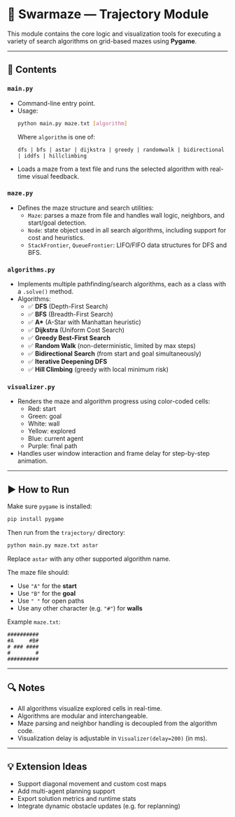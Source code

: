 # 🧠 Swarmaze — Trajectory Module

This module contains the core logic and visualization tools for executing a variety of search algorithms on grid-based mazes using **Pygame**.

---

## 📁 Contents

### `main.py`
- Command-line entry point.
- Usage:  
  ```bash
  python main.py maze.txt [algorithm]
  ```
  Where `algorithm` is one of:
  ```
  dfs | bfs | astar | dijkstra | greedy | randomwalk | bidirectional | iddfs | hillclimbing
  ```
- Loads a maze from a text file and runs the selected algorithm with real-time visual feedback.

### `maze.py`
- Defines the maze structure and search utilities:
  - `Maze`: parses a maze from file and handles wall logic, neighbors, and start/goal detection.
  - `Node`: state object used in all search algorithms, including support for cost and heuristics.
  - `StackFrontier`, `QueueFrontier`: LIFO/FIFO data structures for DFS and BFS.

### `algorithms.py`
- Implements multiple pathfinding/search algorithms, each as a class with a `.solve()` method.
- Algorithms:
  - ✅ **DFS** (Depth-First Search)
  - ✅ **BFS** (Breadth-First Search)
  - ✅ **A\*** (A-Star with Manhattan heuristic)
  - ✅ **Dijkstra** (Uniform Cost Search)
  - ✅ **Greedy Best-First Search**
  - ✅ **Random Walk** (non-deterministic, limited by max steps)
  - ✅ **Bidirectional Search** (from start and goal simultaneously)
  - ✅ **Iterative Deepening DFS**
  - ✅ **Hill Climbing** (greedy with local minimum risk)

### `visualizer.py`
- Renders the maze and algorithm progress using color-coded cells:
  - Red: start
  - Green: goal
  - White: wall
  - Yellow: explored
  - Blue: current agent
  - Purple: final path
- Handles user window interaction and frame delay for step-by-step animation.

---

## ▶️ How to Run

Make sure `pygame` is installed:

```bash
pip install pygame
```

Then run from the `trajectory/` directory:

```bash
python main.py maze.txt astar
```

Replace `astar` with any other supported algorithm name.

The maze file should:
- Use `"A"` for the **start**
- Use `"B"` for the **goal**
- Use `" "` for open paths
- Use any other character (e.g. `"#"`) for **walls**

Example `maze.txt`:
```
##########
#A     #B#
# ### ####
#        #
##########
```

---

## 🔍 Notes

- All algorithms visualize explored cells in real-time.
- Algorithms are modular and interchangeable.
- Maze parsing and neighbor handling is decoupled from the algorithm code.
- Visualization delay is adjustable in `Visualizer(delay=200)` (in ms).

---

## 💡 Extension Ideas

- Support diagonal movement and custom cost maps
- Add multi-agent planning support
- Export solution metrics and runtime stats
- Integrate dynamic obstacle updates (e.g. for replanning)
